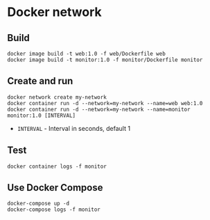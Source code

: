 # Docker network

## Build

```shell
docker image build -t web:1.0 -f web/Dockerfile web
docker image build -t monitor:1.0 -f monitor/Dockerfile monitor
```

## Create and run

```shell
docker network create my-network
docker container run -d --network=my-network --name=web web:1.0
docker container run -d --network=my-network --name=monitor monitor:1.0 [INTERVAL]
```

- `INTERVAL` - Interval in seconds, default 1

## Test

```shell
docker container logs -f monitor
```

## Use Docker Compose

```shell
docker-compose up -d
docker-compose logs -f monitor
```
